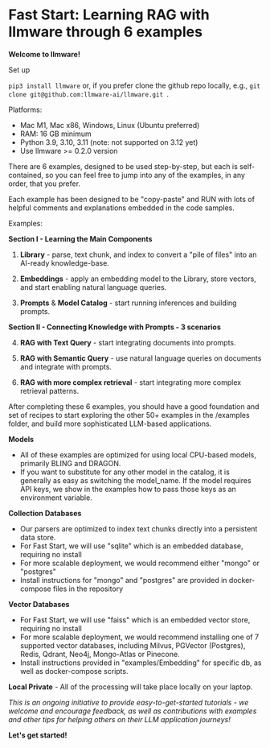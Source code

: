 

Fast Start: Learning RAG with llmware through 6 examples 
===============

**Welcome to llmware!**    

Set up  

`pip3 install llmware` or, if you prefer clone the github repo locally, e.g., `git clone git@github.com:llmware-ai/llmware.git
`.   

Platforms: 
- Mac M1, Mac x86, Windows, Linux (Ubuntu preferred)  
- RAM: 16 GB minimum 
- Python 3.9, 3.10, 3.11 (note: not supported on 3.12 yet)
- Use llmware >= 0.2.0 version

There are 6 examples, designed to be used step-by-step, but each is self-contained, 
so you can feel free to jump into any of the examples, in any order, that you prefer.  

Each example has been designed to be "copy-paste" and RUN with lots of helpful comments and explanations embedded in the code samples.

Examples:

**Section I - Learning the Main Components**
1.  **Library** - parse, text chunk, and index to convert a "pile of files" into an AI-ready knowledge-base.  

2.  **Embeddings** - apply an embedding model to the Library, store vectors, and start enabling natural language queries.  

3.  **Prompts** & **Model Catalog** - start running inferences and building prompts.

**Section II - Connecting Knowledge with Prompts - 3 scenarios**  

4.  **RAG with Text Query** - start integrating documents into prompts.  

5.  **RAG with Semantic Query** - use natural language queries on documents and integrate with prompts.
 
6.  **RAG with more complex retrieval** - start integrating more complex retrieval patterns.

After completing these 6 examples, you should have a good foundation and set of recipes to start 
exploring the other 50+ examples in the /examples folder, and build more sophisticated 
LLM-based applications.

**Models**
  - All of these examples are optimized for using local CPU-based models, primarily BLING and DRAGON.
  - If you want to substitute for any other model in the catalog, it is generally as easy as 
    switching the model_name.  If the model requires API keys, we show in the examples how to pass those keys as an
    environment variable.

**Collection Databases**
  - Our parsers are optimized to index text chunks directly into a persistent data store.   
  - For Fast Start, we will use "sqlite" which is an embedded database, requiring no install
  - For more scalable deployment, we would recommend either "mongo" or "postgres"
  - Install instructions for "mongo" and "postgres" are provided in docker-compose files in the repository

**Vector Databases**
   - For Fast Start, we will use "faiss" which is an embedded vector store, requiring no install
   - For more scalable deployment, we would recommend installing one of 7 supported vector databases, 
     including Milvus, PGVector (Postgres), Redis, Qdrant, Neo4j, Mongo-Atlas or Pinecone.  
   - Install instructions provided in "examples/Embedding" for specific db, as well as docker-compose scripts.

**Local Private**
    - All of the processing will take place locally on your laptop.

*This is an ongoing initiative to provide easy-to-get-started tutorials - we welcome and encourage feedback, as well
as contributions with examples and other tips for helping others on their LLM application journeys!*  

**Let's get started!**


